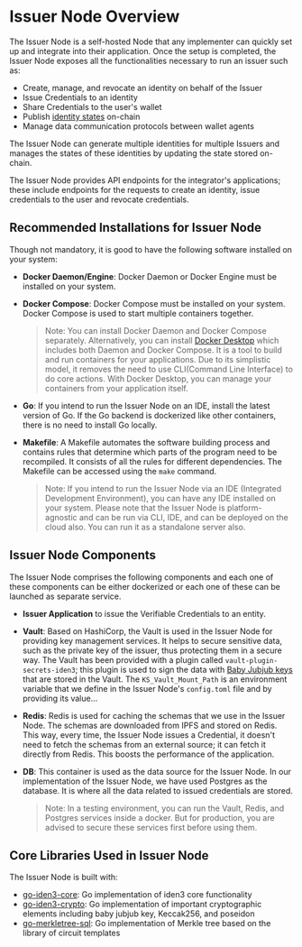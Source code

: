 # Issuer Node Overview

The Issuer Node is a self-hosted Node that any implementer can quickly set up and integrate into their application. Once the setup is completed, the Issuer Node exposes all the functionalities necessary to run an issuer such as:
 
- Create, manage, and revocate an identity on behalf of the Issuer
- Issue Credentials to an identity
- Share Credentials to the user's wallet
- Publish [identity states](https://docs.iden3.io/getting-started/identity/identity-state/) on-chain 
- Manage data communication protocols between wallet agents 

 
The Issuer Node can generate multiple identities for multiple Issuers and manages the states of these identities by updating the state stored on-chain. 
 
The Issuer Node provides API endpoints for the integrator's applications; these include endpoints for the requests to create an identity, issue credentials to the user and revocate credentials.  

## Recommended Installations for Issuer Node
 
Though not mandatory, it is good to have the following software installed on your system:

- **Docker Daemon/Engine**: Docker Daemon or Docker Engine must be installed on your system.
- **Docker Compose**: Docker Compose must be installed on your system. Docker Compose is used to start multiple containers together.


    > Note: You can install Docker Daemon and Docker Compose separately. Alternatively, you can install [Docker Desktop](https://docs.docker.com/desktop/) which includes both Daemon and Docker Compose. It is a tool to build and run containers for your applications. Due to its simplistic model, it removes the need to use CLI(Command Line Interface) to do core actions. With Docker Desktop, you can manage your containers from your application itself. 

- **Go**: If you intend to run the Issuer Node on an IDE, install the latest version of Go. If the Go backend is dockerized like other containers, there is no need to install Go locally. 

- **Makefile**: A Makefile automates the software building process and contains rules that determine which parts of the program need to be recompiled. It consists of all the rules for different dependencies. The Makefile can be accessed using the `make` command. 

    > Note: If you intend to run the Issuer Node via an IDE (Integrated Development Environment), you can have any IDE installed on your system. Please note that the Issuer Node is platform-agnostic and can be run via CLI, IDE, and can be deployed on the cloud also. You can run it as a standalone server also. 
 
## Issuer Node Components
 
The Issuer Node comprises the following components and each one of these components can be either dockerized or each one of these can be launched as separate service. 

- **Issuer Application** to issue the Verifiable Credentials to an entity.

- **Vault**: Based on HashiCorp, the Vault is used in the Issuer Node for providing key management services. It helps to secure sensitive data, such as the private key of the issuer, thus protecting them in a secure way. The Vault has been provided with a plugin called `vault-plugin-secrets-iden3`; this plugin is used to sign the data with [Baby Jubjub keys](https://docs.iden3.io/getting-started/babyjubjub/) that are stored in the Vault. The `KS_Vault_Mount_Path` is an environment variable that we define in the Issuer Node's `config.toml` file and by providing its value... 
 
- **Redis**: Redis is used for caching the schemas that we use in the Issuer Node. The schemas are downloaded from IPFS and stored on Redis. This way, every time, the Issuer Node issues a Credential, it doesn't need to fetch the schemas from an external source; it can fetch it directly from Redis. This boosts the performance of the application. 
 
- **DB**: This container is used as the data source for the Issuer Node. In our implementation of the Issuer Node, we have used Postgres as the database. It is where all the data related to issued credentials are stored. 

    > Note: In a testing environment, you can run the Vault, Redis, and Postgres services inside a docker. But for production, you are advised to secure these services first before using them. 

## Core Libraries Used in Issuer Node
 
The Issuer Node is built with:
 
- [go-iden3-core](https://github.com/iden3/go-iden3-core): Go implementation of iden3 core functionality  
- [go-iden3-crypto](https://github.com/iden3/go-iden3-crypto): Go implementation of important cryptographic elements including baby jubjub key, Keccak256, and poseidon 
- [go-merkletree-sql](https://github.com/iden3/go-merkletree-sql): Go implementation of Merkle tree based on the library of circuit templates
